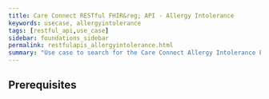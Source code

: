 ```yaml
---
title: Care Connect RESTful FHIR&reg; API - Allergy Intolerance
keywords: usecase, allergyintolerance
tags: [restful_api,use_case]
sidebar: foundations_sidebar
permalink: restfulapis_allergyintolerance.html
summary: "Use case to search for the Care Connect Allergy Intolerance FHIR&reg; Profile."
---
```


## Prerequisites ##


